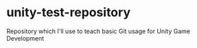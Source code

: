 # unity-test-repository
Repository which I'll use to teach basic Git usage for Unity Game Development
